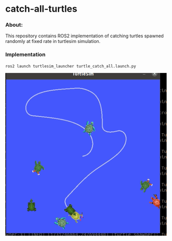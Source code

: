 # catch-all-turtles
### About:
This repository contains ROS2 implementation of catching turtles spawned randomly at fixed rate in turtlesim simulation.

### Implementation
`ros2 launch turtlesim_launcher turtle_catch_all.launch.py` 

![](https://github.com/Sai99897/ROS2_impementation_of_catching_all_turtles/blob/main/turtlesim_launcher/demonstration.gif)
